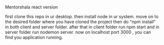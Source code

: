 Mentorshala react version

first clone this repo in ur desktop.
then install node in ur system.
move on to the desired folder where you have cloned the project then do "npm install" in both client and server folder.
after that in client folder run npm start and in server folder run nodemon server.
now on localhost port 3000 , you can find you application running.
